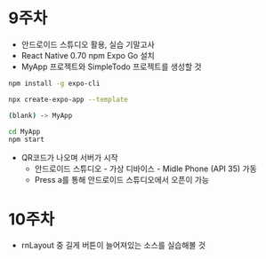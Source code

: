 # 9주차

- 안드로이드 스튜디오 활용, 실습 기말고사
- React Native 0.70 npm Expo Go 설치
- MyApp 프로젝트와 SimpleTodo 프로젝트를 생성할 것

```bash
npm install -g expo-cli

npx create-expo-app --template

(blank) -> MyApp

cd MyApp
npm start
```

- QR코드가 나오며 서버가 시작
    - 안드로이드 스튜디오 - 가상 디바이스 - Midle Phone (API 35) 가동
    - Press a를 통해 안드로이드 스튜디오에서 오픈이 가능

# 10주차

- rnLayout 중 길게 버튼이 늘어져있는 소스를 실습해볼 것